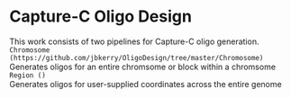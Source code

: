 # Capture-C Oligo Design
This work consists of two pipelines for Capture-C oligo generation.<br>
`Chromosome (https://github.com/jbkerry/OligoDesign/tree/master/Chromosome)`<br>
Generates oligos for an entire chromsome or block within a chromsome<br>
`Region ()`<br>
Generates oligos for user-supplied coordinates across the entire genome<br>

